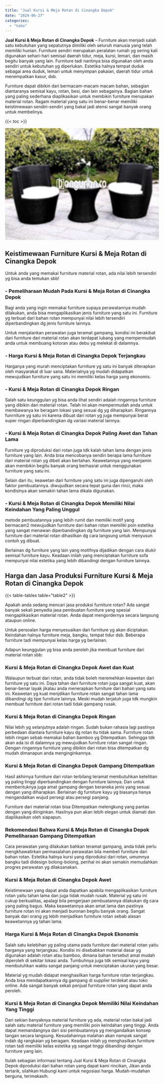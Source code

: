 ```yaml
---
title: "Jual Kursi & Meja Rotan di Cinangka Depok"
date: "2024-06-27"
categories: 
  - "toko"
---
```


**Jual Kursi & Meja Rotan di Cinangka Depok** – Furniture akan menjadi salah satu kebutuhan yang sepatutnya dimiliki oleh seluruh manusia yang telah memiliki hunian. Furniture sendiri merupakan peralatan rumah yg sering kali digunakan sehari-hari semisal daerah tidur, meja, kursi, lemari, dan masih begitu banyak yang lain. Furniture tadi nantinya bisa digunakan oleh anda sendiri untuk kebutuhan yg diperlukan. Estetika halnya tempat duduk sebagai area duduk, lemari untuk menyimpan pakaian, daerah tidur untuk menempatkan kasur, dsb.

Furniture dapat dibikin dari bermacam-macam macam bahan, sebagian diantaranya semisal kayu, rotan, besi, dan lain sebagainya. Bagian bahan yang paling sederhana diaplikasikan untuk membikin furniture merupakan material rotan. Ragam material yang satu ini benar-benar memiliki keistimewaan sendiri-sendiri yang bakal jadi atensi sangat banyak orang untuk membelinya.

{{< toc >}}

![Jual Kursi & Meja Rotan di Cinangka Depok](/images/kursi-meja-rotan-murah51.png)

## Keistimewaan Furniture Kursi & Meja Rotan di Cinangka Depok

Untuk anda yang memakai furniture material rotan, ada nilai lebih tersendiri yg bisa anda temukan sbb!

### \- Pemeliharaan Mudah Pada Kursi & Meja Rotan di Cinangka Depok

Bagi anda yang ingin memakai furniture supaya perawatannya mudah dilakukan, anda bisa mengaplikasikan jenis furniture yang satu ini. Furniture yg terbuat dari bahan rotan mempunyai nilai lebih tersendiri diperbandingkan dg jenis furniture lainnya.

Untuk menjalankan perawatan juga teramat gampang, kondisi ini berakibat dari furniture dari material rotan akan terdapat lubang yang mempermudah anda untuk membuang kotoran atau debu yg melekat di dalamnya.

### \- Harga Kursi & Meja Rotan di Cinangka Depok Terjangkau

Harganya yang murah menciptakan furniture yg satu ini banyak diterapkan oleh masyarakat di luar sana. Materialnya yg mudah didapatkan mewujudkan furniture yang satu ini memiliki kelas harga yang ekonomis.

### \- Kursi & Meja Rotan di Cinangka Depok Ringan

Salah satu keunggulan yg bisa anda lihat sendiri adalah ringannya furniture yang dibikin dari material rotan. Telah ini akan mempermudah anda untuk membawanya ke beragam lokasi yang sesuai dg yg diharapkan. Ringannya funrniture yg satu ini karena dibuat dari rotan yg juga mempunyai berat super ringan diperbandingkan dg variasi material lainnya.

### \- Kursi & Meja Rotan di Cinangka Depok Paling Awet dan Tahan Lama

Furniture yg diproduksi dari rotan juga tdk kalah tahan lama dengan jenis furniture yang lain. Anda bisa mencobanya sendiri berapa lama furniture dari material rotan yg dibeli akan bertahan. Keawetannya yang menjamin akan membikin begitu banyak orang berhasrat untuk menggunakan furniture yang satu ini.

Selain dari itu, keawetan dari furniture yang satu ini juga dipengaruhi oleh faktor pembuatannya. diwujudkan secara tepat guna dan rinci, maka kondisinya akan semakin tahan lama dikala digunakan.

### \- Kursi & Meja Rotan di Cinangka Depok Memiliki Nilai Keindahan Yang Paling Unggul

metode pembuatannya yang lebih rumit dan memiliki motif yang bermacam2 mewujudkan furniture dari bahan rotan memiliki poin estetika yang sangat menawan diperbandingkan dg furniture yang lain. Mempunyai furniture dari material rotan dihasilkan dg cara langsung untuk menyusun contoh yg dibuat.

Berlainan dg furniture yang lain yang motifnya dijadikan dengan cara diukir semisal furniture kayu. Keadaan inilah yang menciptakan furniture sofa mempunyai nilai estetika yang lebih dibandingi dengan furniture lainnya.

## Harga dan Jasa Produksi Furniture Kursi & Meja Rotan di Cinangka Depok

{{< table-tables table="table2" >}}

Apakah anda sedang mencari jasa produksi furniture rotan? Ada sangat banyak sekali penyedia jasa pembuatan furniture yang spesial mengaplikasikan material rotan. Anda dapat mengordernya secara langsung ataupun online.

Untuk persoalan harga menyesuaikan dari furniture yg akan diciptakan. Keindahan halnya furniture meja, bangku, tempat tidur dsb. Beberapa furniture tadi mempunyai kelas harga yg berlainan.

Adapun keunggulan yg bisa anda peroleh jika membuat furniture dari material rotan sbb:

### Kursi & Meja Rotan di Cinangka Depok Awet dan Kuat

Walaupun terbuat dari rotan, anda tidak boleh meremehkan keawetan dari furniture yg satu ini. Daya tahan dari furniture rotan juga sangat kuat, akan benar-benar layak jikalau anda menerapkan furniture dari bahan yang satu ini. Keawetan yg kuat menjdikan furniture rotan sangat tahan lama dibandingi dg tipe furniture lainnya. Meski mudah terjatuh juga tdk mungkin membuat furniture dari rotan tadi tidak gampang rusak.

### Kursi & Meja Rotan di Cinangka Depok Ringan

Nilai lebih yg selanjutnya adalah ringan. Sudah bukan rahasia lagi pastinya perbedaan diantara furniture kayu dg rotan itu tidak sama. Furniture rotan lebih ringan sebab memakai bahan bamboo yg Ditempatkan. Sehingga tdk akan ada isi di dalamnya yg mewujudkan furniture rotan sangat ringan. Dengan ringannya furniture yang dibikin dari rotan bisa ditempatkan dg mudah dimanapun anda menginginkannya.

### Kursi & Meja Rotan di Cinangka Depok Gampang Ditempatkan

Hasil akhirnya furniture dari rotan terbilang teramat membutuhkan ketelitian yg paling tinggi diperbandingkan dengan furniture lainnya. Dan untuk membentuknya juga amat gampang dengan beraneka jenis yang sesuai dengan yang diharapkan. Berlainan dg furniture kayu yg biasanya hanya mengandalkan wujud persegi atau persegi panjang.

Furniture dari material rotan bisa Ditempatkan melengkung yang pantas dengan yang diinginkan. Hasilnya pun akan lebih elegan untuk diamati dan diaplikasikan oleh siapapun.

### Rekomendasi Bahwa Kursi & Meja Rotan di Cinangka Depok Pemeliharaan Gampang Ditempatkan

Cara perawatan yang dilakukan bahkan teramat gampang, anda tidak perlu mengkhawatirkan permasalahan perawatan bila membeli furniture dari bahan rotan. Estetika halnya kursi yang diproduksi dari rotan, umumnya bangku tadi didesign bolong-bolong, perihal ini akan semakin memudahkan progres perawatan yg dilaksanakan.

### Kursi & Meja Rotan di Cinangka Depok Awet

Keistimewaan yang dapat anda dapatkan apabila mengaplikasikan furniture rotan yaitu tahan lama dan juga tidak mudah rusak. Material yg satu ini cukup berkualitas, apalagi bila pengerjaan pembuatannya dilakukan dg cara yang paling bagus. Maka keawetannya akan amat lama dan pastinya furniture rotan ini akan menjadi buronan begitu banyak orang. Sangat banyak dari orang yg lebih menjadikan furniture rotan sebab alasan keawetannya yg tahan lama.

### Harga Kursi & Meja Rotan di Cinangka Depok Ekonomis

Salah satu kelebihan yg paling utama pada furniture dari material rotan yaitu harganya yang terjangkau. Kondisi ini disebabkan material dasar yg digunakan adalah rotan atau bamboo, dimana bahan tersebut amat mudah diperoleh di sekitar lokasi anda. Tumbuhnya juga tdk semisal kayu yang membutuhkan waktu sangat panjang untuk menciptakan ukuran yang besar.

Material yg mudah didapat menghasilkan harga furniture rotan terjangkau. Anda bisa mendapatkannya dg gampang di supplier terdekat atau toko online. Ada sangat banyak sekali penjual furniture rotan yang dapat anda peroleh.

### Kursi & Meja Rotan di Cinangka Depok Memiliki Nilai Keindahan Yang Tinggi

Dari sekian banyaknya material furniture yg ada, material rotan bakal jadi salah satu material furniture yang memiliki poin keindahan yang tinggi. Anda dapat memandangnya dari sisi pembuatannya yg mengandalkan konsep tangan secara langsung. Kesudahannya malahan akan nampak sangat indah dg rangkaian yg beragam. Keadaan inilah yg menghasilkan furniture rotan tadi memiliki kelas estetika yg sangat tinggi dibandingi dengan furniture yang lain.

Itulah sebagian informasi tentang Jual Kursi & Meja Rotan di Cinangka Depok diproduksi dari bahan rotan yang dapat kami rincikan, Jikan anda tertarik, silahkan Hubungi kami untuk negosiasi harga. Mudah-mudahan berguna, terimakasih.

